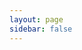 ```yaml
---
layout: page
sidebar: false
---
```


<script setup>
import {
  VPTeamPage,
  VPTeamPageTitle,
  VPTeamMembers
} from 'vitepress/theme'

const members = [
  {
    avatar: 'static/avatars/numlinka.jpg',
    name: 'numlinka',
    title: '项目创建',
    desc: '',
    links: [
      { icon: 'github', link: 'https://github.com/numlinka' },
      { icon: 'gitee', link: 'https://gitee.com/numlinka' },
      { icon: 'afdian', link: 'https://afdian.com/a/numlinka' }
    ],
    sponsor: 'https://afdian.com/a/numlinka',
    actionText: '成为赞助者'
  },
  {
    avatar: 'static/avatars/ticca.jpg',
    name: '黎愔',
    title: '插件开发 页面编辑',
    desc: '',
    links: [
      { icon: 'gitee', link: 'https://github.com/ticca' },
      { icon: 'bilibili', link: 'https://space.bilibili.com/1397930555' },
      { icon: 'afdian', link: 'https://afdian.com/a/ticca' }
    ],
    sponsor: 'https://afdian.com/a/ticca',
    actionText: '成为赞助者'
  },
]
</script>

<VPTeamPage>
  <VPTeamPageTitle>
    <template #title>项目贡献</template>
    <template #lead>我们欢迎任何形式的贡献，其中一些成员选择在下面展示</template>
  </VPTeamPageTitle>
  <VPTeamMembers :members="members" />
</VPTeamPage>
